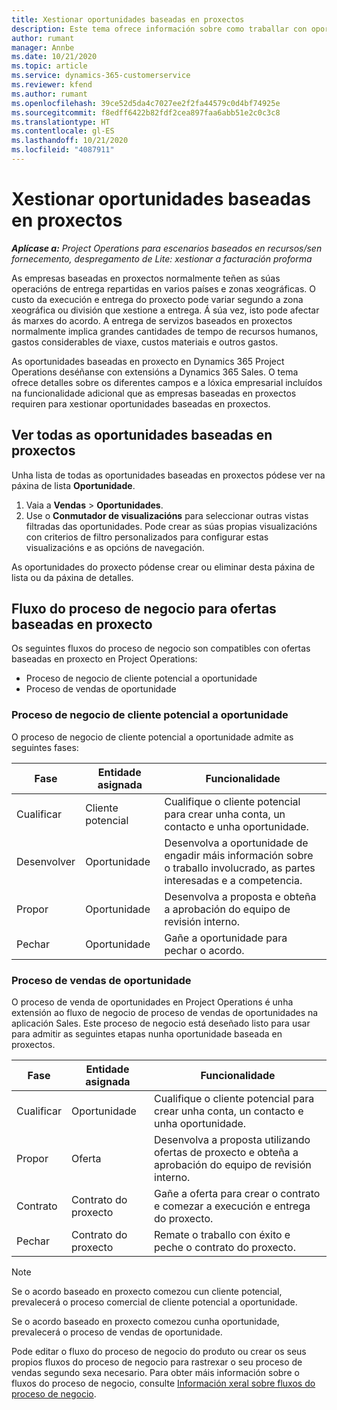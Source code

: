 ```yaml
---
title: Xestionar oportunidades baseadas en proxectos
description: Este tema ofrece información sobre como traballar con oportunidades relacionadas cos proxectos.
author: rumant
manager: Annbe
ms.date: 10/21/2020
ms.topic: article
ms.service: dynamics-365-customerservice
ms.reviewer: kfend
ms.author: rumant
ms.openlocfilehash: 39ce52d5da4c7027ee2f2fa44579c0d4bf74925e
ms.sourcegitcommit: f8edff6422b82fdf2cea897faa6abb51e2c0c3c8
ms.translationtype: HT
ms.contentlocale: gl-ES
ms.lasthandoff: 10/21/2020
ms.locfileid: "4087911"
---
```

# <a name="manage-project-based-opportunities"></a>Xestionar oportunidades baseadas en proxectos

_**Aplícase a:** Project Operations para escenarios baseados en recursos/sen fornecemento, despregamento de Lite: xestionar a facturación proforma_

As empresas baseadas en proxectos normalmente teñen as súas operacións de entrega repartidas en varios países e zonas xeográficas. O custo da execución e entrega do proxecto pode variar segundo a zona xeográfica ou división que xestione a entrega. Á súa vez, isto pode afectar ás marxes do acordo. A entrega de servizos baseados en proxectos normalmente implica grandes cantidades de tempo de recursos humanos, gastos considerables de viaxe, custos materiais e outros gastos.

As oportunidades baseadas en proxecto en Dynamics 365 Project Operations deséñanse con extensións a Dynamics 365 Sales. O tema ofrece detalles sobre os diferentes campos e a lóxica empresarial incluídos na funcionalidade adicional que as empresas baseadas en proxectos requiren para xestionar oportunidades baseadas en proxectos.

## <a name="view-all-project-based-opportunities"></a>Ver todas as oportunidades baseadas en proxectos

Unha lista de todas as oportunidades baseadas en proxectos pódese ver na páxina de lista **Oportunidade**. 

1. Vaia a **Vendas** > **Oportunidades**.
2. Use o **Conmutador de visualizacións** para seleccionar outras vistas filtradas das oportunidades. Pode crear as súas propias visualizacións con criterios de filtro personalizados para configurar estas visualizacións e as opcións de navegación.

As oportunidades do proxecto pódense crear ou eliminar desta páxina de lista ou da páxina de detalles.

## <a name="business-process-flow-for-project-based-deals"></a>Fluxo do proceso de negocio para ofertas baseadas en proxecto

Os seguintes fluxos do proceso de negocio son compatibles con ofertas baseadas en proxecto en Project Operations:

- Proceso de negocio de cliente potencial a oportunidade
- Proceso de vendas de oportunidade

### <a name="lead-to-opportunity-business-process"></a>Proceso de negocio de cliente potencial a oportunidade 
O proceso de negocio de cliente potencial a oportunidade admite as seguintes fases:

| Fase | Entidade asignada | Funcionalidade |
| --- | --- | --- |
| Cualificar | Cliente potencial | Cualifique o cliente potencial para crear unha conta, un contacto e unha oportunidade. |
| Desenvolver | Oportunidade | Desenvolva a oportunidade de engadir máis información sobre o traballo involucrado, as partes interesadas e a competencia. |
| Propor | Oportunidade | Desenvolva a proposta e obteña a aprobación do equipo de revisión interno. |
| Pechar | Oportunidade | Gañe a oportunidade para pechar o acordo. |

### <a name="opportunity-sales-process"></a>Proceso de vendas de oportunidade
O proceso de venda de oportunidades en Project Operations é unha extensión ao fluxo de negocio de proceso de vendas de oportunidades na aplicación Sales. Este proceso de negocio está deseñado listo para usar para admitir as seguintes etapas nunha oportunidade baseada en proxectos.

| Fase | Entidade asignada | Funcionalidade |
| --- | --- | --- |
| Cualificar | Oportunidade | Cualifique o cliente potencial para crear unha conta, un contacto e unha oportunidade. |
| Propor | Oferta | Desenvolva a proposta utilizando ofertas de proxecto e obteña a aprobación do equipo de revisión interno. |
| Contrato | Contrato do proxecto | Gañe a oferta para crear o contrato e comezar a execución e entrega do proxecto. |
| Pechar | Contrato do proxecto | Remate o traballo con éxito e peche o contrato do proxecto. |

> [!NOTE]
> Se o acordo baseado en proxecto comezou cun cliente potencial, prevalecerá o proceso comercial de cliente potencial a oportunidade.
>
> Se o acordo baseado en proxecto comezou cunha oportunidade, prevalecerá o proceso de vendas de oportunidade.

Pode editar o fluxo do proceso de negocio do produto ou crear os seus propios fluxos do proceso de negocio para rastrexar o seu proceso de vendas segundo sexa necesario. Para obter máis información sobre o fluxos do proceso de negocio, consulte [Información xeral sobre fluxos do proceso de negocio](https://docs.microsoft.com/dynamics365/customerengagement/on-premises/customize/business-process-flows-overview).
